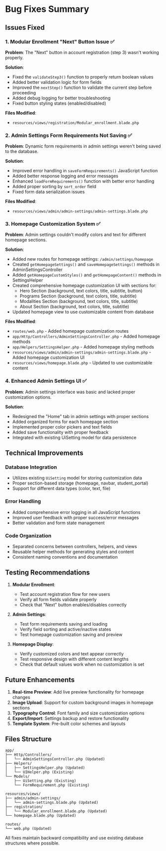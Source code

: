 # Bug Fixes Summary

## Issues Fixed

### 1. Modular Enrollment "Next" Button Issue ✅
**Problem**: The "Next" button in account registration (step 3) wasn't working properly.

**Solution**: 
- Fixed the `validateStep3()` function to properly return boolean values
- Added better validation logic for form fields
- Improved the `nextStep()` function to validate the current step before proceeding
- Added debug logging for better troubleshooting
- Fixed button styling states (enabled/disabled)

**Files Modified**:
- `resources/views/registration/Modular_enrollment.blade.php`

### 2. Admin Settings Form Requirements Not Saving ✅
**Problem**: Dynamic form requirements in admin settings weren't being saved to the database.

**Solution**:
- Improved error handling in `saveFormRequirements()` JavaScript function
- Added better response logging and error messages
- Enhanced `loadFormRequirements()` function with better error handling
- Added proper sorting by `sort_order` field
- Fixed form data serialization issues

**Files Modified**:
- `resources/views/admin/admin-settings/admin-settings.blade.php`

### 3. Homepage Customization System ✅
**Problem**: Admin settings couldn't modify colors and text for different homepage sections.

**Solution**:
- Added new routes for homepage settings: `/admin/settings/homepage`
- Created `getHomepageSettings()` and `saveHomepageSettings()` methods in AdminSettingsController
- Added `getHomepageCustomStyles()` and `getHomepageContent()` methods in SettingsHelper
- Created comprehensive homepage customization UI with sections for:
  - Hero Section (background, text colors, title, subtitle, button)
  - Programs Section (background, text colors, title, subtitle)
  - Modalities Section (background, text colors, title, subtitle)
  - About Section (background, text colors, title, subtitle)
- Updated homepage view to use customizable content from database

**Files Modified**:
- `routes/web.php` - Added homepage customization routes
- `app/Http/Controllers/AdminSettingsController.php` - Added homepage methods
- `app/Helpers/SettingsHelper.php` - Added homepage styling methods
- `resources/views/admin/admin-settings/admin-settings.blade.php` - Added homepage customization UI
- `resources/views/homepage.blade.php` - Updated to use customizable content

### 4. Enhanced Admin Settings UI ✅
**Problem**: Admin settings interface was basic and lacked proper customization options.

**Solution**:
- Redesigned the "Home" tab in admin settings with proper sections
- Added organized forms for each homepage section
- Implemented proper color pickers and text fields
- Added save functionality with proper feedback
- Integrated with existing UiSetting model for data persistence

## Technical Improvements

### Database Integration
- Utilizes existing `UiSetting` model for storing customization data
- Proper section-based storage (homepage, navbar, student_portal)
- Support for different data types (color, text, file)

### Error Handling
- Added comprehensive error logging in all JavaScript functions
- Improved user feedback with proper success/error messages
- Better validation and form state management

### Code Organization
- Separated concerns between controllers, helpers, and views
- Reusable helper methods for generating styles and content
- Consistent naming conventions and documentation

## Testing Recommendations

1. **Modular Enrollment**:
   - Test account registration flow for new users
   - Verify all form fields validate properly
   - Check that "Next" button enables/disables correctly

2. **Admin Settings**:
   - Test form requirements saving and loading
   - Verify field sorting and active/inactive states
   - Test homepage customization saving and preview

3. **Homepage Display**:
   - Verify customized colors and text appear correctly
   - Test responsive design with different content lengths
   - Check that default values work when no customization is set

## Future Enhancements

1. **Real-time Preview**: Add live preview functionality for homepage changes
2. **Image Upload**: Support for custom background images in homepage sections
3. **Typography Control**: Font family and size customization options
4. **Export/Import**: Settings backup and restore functionality
5. **Template System**: Pre-built color schemes and layouts

## Files Structure

```
app/
├── Http/Controllers/
│   └── AdminSettingsController.php (Updated)
├── Helpers/
│   ├── SettingsHelper.php (Updated)
│   └── UIHelper.php (Existing)
└── Models/
    ├── UiSetting.php (Existing)
    └── FormRequirement.php (Existing)

resources/views/
├── admin/admin-settings/
│   └── admin-settings.blade.php (Updated)
├── registration/
│   └── Modular_enrollment.blade.php (Updated)
└── homepage.blade.php (Updated)

routes/
└── web.php (Updated)
```

All fixes maintain backward compatibility and use existing database structures where possible.
